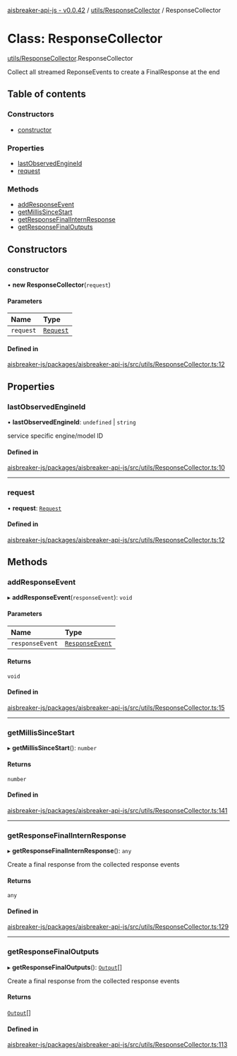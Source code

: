 [aisbreaker-api-js - v0.0.42](../README.md) / [utils/ResponseCollector](../modules/utils_ResponseCollector.md) / ResponseCollector

# Class: ResponseCollector

[utils/ResponseCollector](../modules/utils_ResponseCollector.md).ResponseCollector

Collect all streamed ReponseEvents to create a FinalResponse at the end

## Table of contents

### Constructors

- [constructor](utils_ResponseCollector.ResponseCollector.md#constructor)

### Properties

- [lastObservedEngineId](utils_ResponseCollector.ResponseCollector.md#lastobservedengineid)
- [request](utils_ResponseCollector.ResponseCollector.md#request)

### Methods

- [addResponseEvent](utils_ResponseCollector.ResponseCollector.md#addresponseevent)
- [getMillisSinceStart](utils_ResponseCollector.ResponseCollector.md#getmillissincestart)
- [getResponseFinalInternResponse](utils_ResponseCollector.ResponseCollector.md#getresponsefinalinternresponse)
- [getResponseFinalOutputs](utils_ResponseCollector.ResponseCollector.md#getresponsefinaloutputs)

## Constructors

### constructor

• **new ResponseCollector**(`request`)

#### Parameters

| Name | Type |
| :------ | :------ |
| `request` | [`Request`](../interfaces/api_models_Request.Request.md) |

#### Defined in

[aisbreaker-js/packages/aisbreaker-api-js/src/utils/ResponseCollector.ts:12](https://github.com/aisbreaker/aisbreaker-js/blob/develop/packages/aisbreaker-api-js/src/utils/ResponseCollector.ts#L12)

## Properties

### lastObservedEngineId

• **lastObservedEngineId**: `undefined` \| `string`

service specific engine/model ID

#### Defined in

[aisbreaker-js/packages/aisbreaker-api-js/src/utils/ResponseCollector.ts:10](https://github.com/aisbreaker/aisbreaker-js/blob/develop/packages/aisbreaker-api-js/src/utils/ResponseCollector.ts#L10)

___

### request

• **request**: [`Request`](../interfaces/api_models_Request.Request.md)

#### Defined in

[aisbreaker-js/packages/aisbreaker-api-js/src/utils/ResponseCollector.ts:12](https://github.com/aisbreaker/aisbreaker-js/blob/develop/packages/aisbreaker-api-js/src/utils/ResponseCollector.ts#L12)

## Methods

### addResponseEvent

▸ **addResponseEvent**(`responseEvent`): `void`

#### Parameters

| Name | Type |
| :------ | :------ |
| `responseEvent` | [`ResponseEvent`](../interfaces/api_models_ResponseEvent.ResponseEvent.md) |

#### Returns

`void`

#### Defined in

[aisbreaker-js/packages/aisbreaker-api-js/src/utils/ResponseCollector.ts:15](https://github.com/aisbreaker/aisbreaker-js/blob/develop/packages/aisbreaker-api-js/src/utils/ResponseCollector.ts#L15)

___

### getMillisSinceStart

▸ **getMillisSinceStart**(): `number`

#### Returns

`number`

#### Defined in

[aisbreaker-js/packages/aisbreaker-api-js/src/utils/ResponseCollector.ts:141](https://github.com/aisbreaker/aisbreaker-js/blob/develop/packages/aisbreaker-api-js/src/utils/ResponseCollector.ts#L141)

___

### getResponseFinalInternResponse

▸ **getResponseFinalInternResponse**(): `any`

Create a final response from the collected response events

#### Returns

`any`

#### Defined in

[aisbreaker-js/packages/aisbreaker-api-js/src/utils/ResponseCollector.ts:129](https://github.com/aisbreaker/aisbreaker-js/blob/develop/packages/aisbreaker-api-js/src/utils/ResponseCollector.ts#L129)

___

### getResponseFinalOutputs

▸ **getResponseFinalOutputs**(): [`Output`](../interfaces/api_models_Output.Output.md)[]

Create a final response from the collected response events

#### Returns

[`Output`](../interfaces/api_models_Output.Output.md)[]

#### Defined in

[aisbreaker-js/packages/aisbreaker-api-js/src/utils/ResponseCollector.ts:113](https://github.com/aisbreaker/aisbreaker-js/blob/develop/packages/aisbreaker-api-js/src/utils/ResponseCollector.ts#L113)
